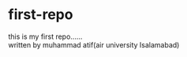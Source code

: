 # first-repo 
this is my first repo......
<br>
written by muhammad atif(air university Isalamabad) 
